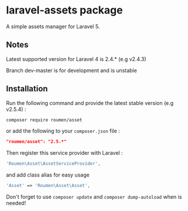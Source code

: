 # laravel-assets package

A simple assets manager for Laravel 5.

## Notes

Latest supported version for Laravel 4 is 2.4.* (e.g v2.4.3)

Branch dev-master is for development and is unstable

## Installation

Run the following command and provide the latest stable version (e.g v2.5.4) :

```bash
composer require roumen/asset
```

or add the following to your `composer.json` file :

```json
"roumen/asset": "2.5.*"
```

Then register this service provider with Laravel :

```php
'Roumen\Asset\AssetServiceProvider',
```

and add class alias for easy usage
```php
'Asset' => 'Roumen\Asset\Asset',
```

Don't forget to use ``composer update`` and ``composer dump-autoload`` when is needed!
